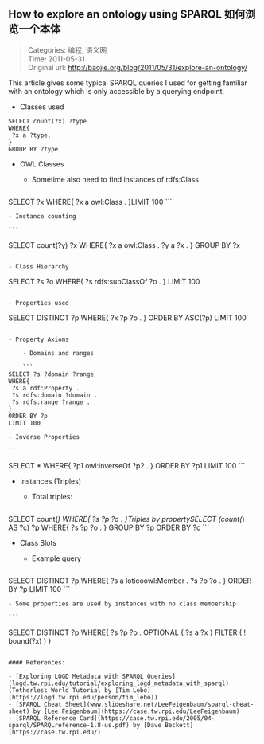 How to explore an ontology using SPARQL 如何浏览一个本体
---
    
> Categories: 编程, 语义网  
> Time: 2011-05-31  
> Original url: <http://baojie.org/blog/2011/05/31/explore-an-ontology/>
    
This article gives some typical SPARQL queries I used for getting familiar with an ontology which is only accessible by a querying endpoint.


- Classes used

```
SELECT count(?x) ?type
WHERE{
 ?x a ?type.
}
GROUP BY ?type
```

- OWL Classes
    - Sometime also need to find instances of rdfs:Class

    ```
SELECT ?x
WHERE{
 ?x a owl:Class .
}LIMIT 100
    ```

    - Instance counting

    ```
SELECT count(?y) ?x
WHERE{
 ?x a owl:Class .
 ?y a ?x .
}
GROUP BY ?x
```

- Class Hierarchy

```
SELECT ?s ?o
WHERE{
 ?s rdfs:subClassOf ?o .
}
LIMIT 100
```

- Properties used

```
SELECT DISTINCT ?p
WHERE{
 ?x ?p ?o .
}
ORDER BY ASC(?p)
LIMIT 100
```

- Property Axioms 

    - Domains and ranges

    ```
SELECT ?s ?domain ?range
WHERE{
 ?s a rdf:Property .
 ?s rdfs:domain ?domain .
 ?s rdfs:range ?range .
}
ORDER BY ?p
LIMIT 100
```

    - Inverse Properties
    
    ```
SELECT *
WHERE{
 ?p1 owl:inverseOf ?p2 .
}
ORDER BY ?p1
LIMIT 100
    ```

- Instances (Triples)
    - Total triples:
    
    ```
SELECT count(*)
WHERE{
 ?s ?p ?o .
}Triples by propertySELECT (count(*) AS ?c) ?p
WHERE{
 ?s ?p ?o .
}
GROUP BY ?p
ORDER BY ?c
    ```

- Class Slots
    - Example query
    
    ```
SELECT DISTINCT ?p
WHERE{
 ?s a loticoowl:Member .
 ?s ?p ?o .
}
ORDER BY ?p
LIMIT 100
    ```

    - Some properties are used by instances with no class membership
    
    ```
SELECT DISTINCT ?p
WHERE{
?s ?p ?o .
OPTIONAL { ?s a ?x }
FILTER ( ! bound(?x) )
}
```

#### References:

- [Exploring LOGD Metadata with SPARQL Queries](logd.tw.rpi.edu/tutorial/exploring_logd_metadata_with_sparql) (Tetherless World Tutorial by [Tim Lebo](https://logd.tw.rpi.edu/person/tim_lebo))
- [SPARQL Cheat Sheet](www.slideshare.net/LeeFeigenbaum/sparql-cheat-sheet) by [Lee Feigenbaum](https://case.tw.rpi.edu/LeeFeigenbaum)
- [SPARQL Reference Card](https://case.tw.rpi.edu/2005/04-sparql/SPARQLreference-1.8-us.pdf) by [Dave Beckett](https://case.tw.rpi.edu/)
    
